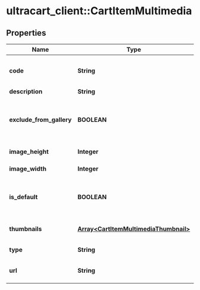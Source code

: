 # ultracart_client::CartItemMultimedia

## Properties
Name | Type | Description | Notes
------------ | ------------- | ------------- | -------------
**code** | **String** | Code assigned to the multimedia | [optional] 
**description** | **String** | Description | [optional] 
**exclude_from_gallery** | **BOOLEAN** | True if the image should be excluded from galleries | [optional] 
**image_height** | **Integer** | Image height | [optional] 
**image_width** | **Integer** | Image width | [optional] 
**is_default** | **BOOLEAN** | True if the multimedia is the default for this type | [optional] 
**thumbnails** | [**Array&lt;CartItemMultimediaThumbnail&gt;**](CartItemMultimediaThumbnail.md) | Thumbnails of the images | [optional] 
**type** | **String** | Type of multimedia | [optional] 
**url** | **String** | URL to view multimedia at | [optional] 



